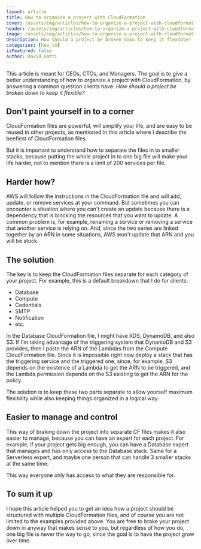 ```yaml
---
layout: article
title: How to organize a project with CloudFormation
cover: /assets/img/articles/how-to-organize-a-project-with-cloudformation/cover.jpg
header: /assets/img/articles/how-to-organize-a-project-with-cloudformation/header.jpg
image: /assets/img/articles/how-to-organize-a-project-with-cloudformation/image.jpg
description: How should a project be broken down to keep it flexible?
categories: [how_to]
isFeatured: false
author: David Gatti
---
```


This article is meant for CEOs, CTOs, and Managers. The goal is to give a better understanding of how to organize a project with CloudFormation, by answering a common question clients have: *How should a project be broken down to keep it flexible?*

## Don't paint yourself in to a corner

CloudFormation files are powerful, will simplify your life, and are easy to be reused in other projects, as mentioned in this article where I describe the beefiest of CloudFormation files.

But it is important to understand how to separate the files in to smaller stacks, because putting the whole project in to one big file will make your life harder, not to mention there is a limit of 200 services per file.

## Harder how?

AWS will follow the instructions in the CloudFormation file and will add, update, or remove services at your command. But sometimes you can encounter a situation where you can't create an update because there is a dependency that is blocking the resources that you want to update. A common problem is, for example, renaming a service or removing a service that another service is relying on. And, since the two series are linked together by an ARN in some situations, AWS won't update that ARN and you will be stuck.

## The solution

The key is to keep the CloudFormation files separate for each category of your project. For example, this is a default breakdown that I do for clients:

- Database
- Compute
- Cedentials
- SMTP
- Notification
- etc.

In the Database CloudFormation file, I might have RDS, DynamoDB, and also S3. If I'm taking advantage of the triggering system that DynamoDB and S3 provides, then I paste the ARN of the Lambdas from the Compute CloudFormation file. Since it is impossible right now deploy a stack that has the triggering service and the triggered one, since, for example, S3 depends on the existence of a Lambda to get the ARN to be triggered, and the Lambda permission depends on the S3 existing to get the ARN for the policy.

The solution is to keep these two parts separate to allow yourself maximum flexibility while also keeping things organized in a logical way.

## Easier to manage and control

This way of braking down the project into separate CF files makes it also easier to manage, because you can have an expert for each project. For example, if your project gets big enough, you can have a Database expert that manages and has only access to the Database stack. Same for a Serverless expert, and maybe one person that can handle 3 smaller stacks at the same time.

This way everyone only has access to what they are responsible for.

## To sum it up

I hope this article helped you to get an idea how a project should be structured with multiple CloudFormation files, and of course you are not limited to the examples provided above. You are free to brake your project down in anyway that makes sense to you, but regardless of how you do, one big file is never the way to go, since the goal is to have the project grow over time.